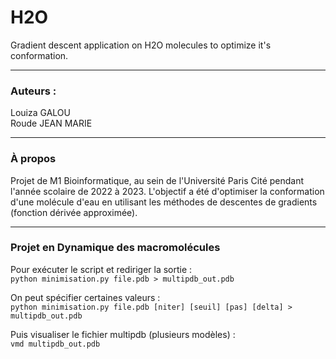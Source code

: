 # H2O
Gradient descent application on H2O molecules to optimize it's conformation.  

---

### Auteurs :  
Louiza GALOU  
Roude JEAN MARIE  

---

### À propos
Projet de M1 Bioinformatique, au sein de l'Université Paris Cité pendant l'année scolaire de 2022 à 2023.
L'objectif a été d'optimiser la conformation d'une molécule d'eau en utilisant les méthodes de descentes de gradients (fonction dérivée approximée).  

---
### Projet en Dynamique des macromolécules  

Pour exécuter le script et rediriger la sortie :  
`python minimisation.py file.pdb > multipdb_out.pdb`

On peut spécifier certaines valeurs :  
`python minimisation.py file.pdb [niter] [seuil] [pas] [delta] > multipdb_out.pdb  `

Puis visualiser le fichier multipdb (plusieurs modèles) :  
`vmd multipdb_out.pdb`

